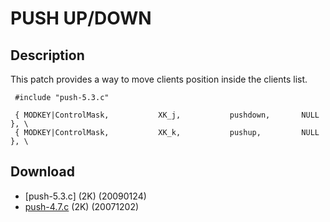 # PUSH UP/DOWN

## Description

This patch provides a way to move clients position inside the clients list.

     #include "push-5.3.c"

     { MODKEY|ControlMask,           XK_j,           pushdown,       NULL }, \
     { MODKEY|ControlMask,           XK_k,           pushup,         NULL }, \

## Download

  * [push-5.3.c] (2K) (20090124)
  * [push-4.7.c](http://news.nopcode.org/push-4.7.c) (2K) (20071202)

